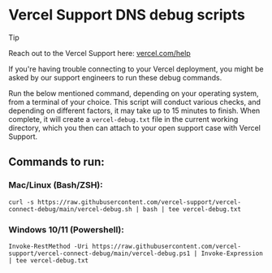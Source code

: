 # Vercel Support DNS debug scripts

> [!TIP]
> Reach out to the Vercel Support here: [vercel.com/help](https://vercel.com/help)

If you're having trouble connecting to your Vercel deployment, you might be asked by our support engineers to run these debug commands.

Run the below mentioned command, depending on your operating system, from a terminal of your choice. This script will conduct various checks, and depending on different factors, it may take up to 15 minutes to finish. When complete, it will create a `vercel-debug.txt` file in the current working directory, which you then can attach to your open support case with Vercel Support.


## Commands to run:

### Mac/Linux (Bash/ZSH):
    curl -s https://raw.githubusercontent.com/vercel-support/vercel-connect-debug/main/vercel-debug.sh | bash | tee vercel-debug.txt

### Windows 10/11 (Powershell): 
    Invoke-RestMethod -Uri https://raw.githubusercontent.com/vercel-support/vercel-connect-debug/main/vercel-debug.ps1 | Invoke-Expression | tee vercel-debug.txt
